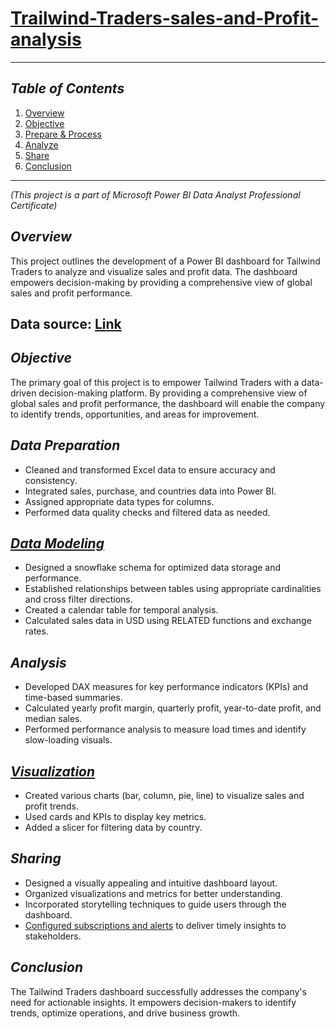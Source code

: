 # [Trailwind-Traders-sales-and-Profit-analysis](https://github.com/Dhanushwr/Trailwind-Traders-sales-and-Profit-analysis/blob/main/Project%20Report.pdf)
---

## **_Table of Contents_**
1. [Overview](#Overview)
2. [Objective](#Objective)
3. [Prepare & Process](#Data-Preparation)
4. [Analyze](#Analysis)
5. [Share](#Sharing)
6. [Conclusion](#Conclusion)

---

_(This project is a part of Microsoft Power BI Data Analyst Professional Certificate)_

## **_Overview_**
This project outlines the development of a Power BI dashboard for Tailwind Traders to analyze and visualize sales and profit data. The dashboard empowers decision-making by providing a comprehensive view of global sales and profit performance.

## **Data source**: [Link](https://github.com/Dhanushwr/Trailwind-Traders-sales-and-Profit-analysis/tree/main/Raw%20data)

## **_Objective_**
The primary goal of this project is to empower Tailwind Traders with a data-driven decision-making platform. By providing a comprehensive view of global sales and profit performance, the dashboard will enable the company to identify trends, opportunities, and areas for improvement.

## _**Data Preparation**_

- Cleaned and transformed Excel data to ensure accuracy and consistency.
- Integrated sales, purchase, and countries data into Power BI.
- Assigned appropriate data types for columns.
- Performed data quality checks and filtered data as needed.

## [_**Data Modeling**_](https://github.com/Dhanushwr/Trailwind-Traders-sales-and-Profit-analysis/blob/main/Data%20model.png)

- Designed a snowflake schema for optimized data storage and performance.
- Established relationships between tables using appropriate cardinalities and cross filter directions.
- Created a calendar table for temporal analysis.
- Calculated sales data in USD using RELATED functions and exchange rates.

## _**Analysis**_

- Developed DAX measures for key performance indicators (KPIs) and time-based summaries.
- Calculated yearly profit margin, quarterly profit, year-to-date profit, and median sales.
- Performed performance analysis to measure load times and identify slow-loading visuals.

## [_**Visualization**_](https://github.com/Dhanushwr/Trailwind-Traders-sales-and-Profit-analysis/blob/main/Trialwind%20Traders%20report.pdf)
- Created various charts (bar, column, pie, line) to visualize sales and profit trends.
- Used cards and KPIs to display key metrics.
- Added a slicer for filtering data by country.

## _**Sharing**_

- Designed a visually appealing and intuitive dashboard layout.
- Organized visualizations and metrics for better understanding.
- Incorporated storytelling techniques to guide users through the dashboard.
- [Configured subscriptions and alerts](https://github.com/Dhanushwr/Trailwind-Traders-sales-and-Profit-analysis/blob/main/Subscription%20mail.pdf) to deliver timely insights to stakeholders.

## _**Conclusion**_
The Tailwind Traders dashboard successfully addresses the company's need for actionable insights. It empowers decision-makers to identify trends, optimize operations, and drive business growth.

